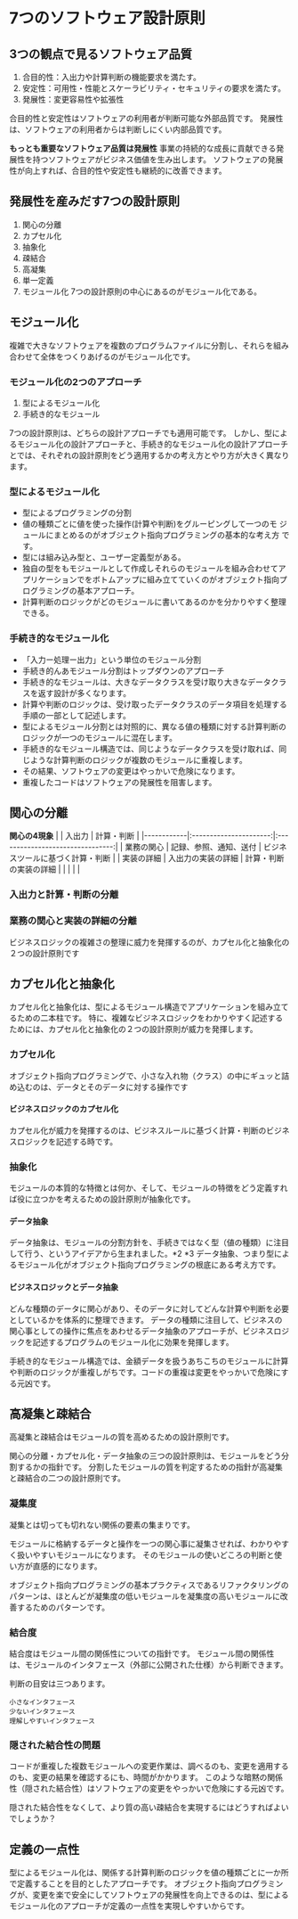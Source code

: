# 7つのソフトウェア設計原則

## 3つの観点で見るソフトウェア品質
1. 合目的性：入出力や計算判断の機能要求を満たす。
2. 安定性：可用性・性能とスケーラビリティ・セキュリティの要求を満たす。
3. 発展性：変更容易性や拡張性

合目的性と安定性はソフトウェアの利用者が判断可能な外部品質です。
発展性は、ソフトウェアの利用者からは判断しにくい内部品質です。

**もっとも重要なソフトウェア品質は発展性**
事業の持続的な成長に貢献できる発展性を持つソフトウェアがビジネス価値を生み出します。
ソフトウェアの発展性が向上すれば、合目的性や安定性も継続的に改善できます。

## 発展性を産みだす7つの設計原則
1. 関心の分離
2. カプセル化
3. 抽象化
4. 疎結合
5. 高凝集
6. 単一定義
7. モジュール化
7つの設計原則の中心にあるのがモジュール化である。

## モジュール化
複雑で大きなソフトウェアを複数のプログラムファイルに分割し、それらを組み合わせて全体をつくりあげるのがモジュール化です。

### モジュール化の2つのアプローチ
1. 型によるモジュール化
2. 手続き的なモジュール

7つの設計原則は、どちらの設計アプローチでも適用可能です。
しかし、型によるモジュール化の設計アプローチと、手続き的なモジュール化の設計アプローチとでは、それぞれの設計原則をどう適用するかの考え方とやり方が大きく異なります。

### 型によるモジュール化
- 型によるプログラミングの分割
- 値の種類ごとに値を使った操作(計算や判断)をグルーピングして一つのモ
  ジュールにまとめるのがオブジェクト指向プログラミングの基本的な考え方
  です。
- 型には組み込み型と、ユーザー定義型がある。
- 独自の型をもモジュールとして作成しそれらのモジュールを組み合わせてア
  プリケーションでをボトムアップに組み立てていくのがオブジェクト指向プ
  ログラミングの基本アプローチ。
- 計算判断のロジックがどのモジュールに書いてあるのかを分かりやすく整理
  できる。
  
### 手続き的なモジュール化
- 「入力ー処理ー出力」という単位のモジュール分割
- 手続き的んあモジュール分割はトップダウンのアプローチ
- 手続き的なモジュールは、大きなデータクラスを受け取り大きなデータクラ
スを返す設計が多くなります。
- 計算や判断のロジックは、受け取ったデータクラスのデータ項目を処理する
手順の一部として記述します。 
- 型によるモジュール分割とは対照的に、異なる値の種類に対する計算判断のロジックが一つのモジュールに混在します。
- 手続き的なモジュール構造では、同じようなデータクラスを受け取れば、同じような計算判断のロジックが複数のモジュールに重複します。
- その結果、ソフトウェアの変更はやっかいで危険になります。
- 重複したコードはソフトウェアの発展性を阻害します。

## 関心の分離
**関心の4現象**
|            | 入出力                 | 計算・判断                       |
|------------|:----------------------:|:--------------------------------:|
| 業務の関心 | 記録、参照、通知、送付 | ビジネスツールに基づく計算・判断 |
| 実装の詳細 | 入出力の実装の詳細     | 計算・判断の実装の詳細           |
|       |               |                       |

### 入出力と計算・判断の分離
### 業務の関心と実装の詳細の分離
ビジネスロジックの複雑さの整理に威力を発揮するのが、カプセル化と抽象化の２つの設計原則です

## カプセル化と抽象化
カプセル化と抽象化は、型によるモジュール構造でアプリケーションを組み立てるための二本柱です。
特に、複雑なビジネスロジックをわかりやすく記述するためには、カプセル化と抽象化の２つの設計原則が威力を発揮します。
### カプセル化
オブジェクト指向プログラミングで、小さな入れ物（クラス）の中にギュッと詰め込むのは、データとそのデータに対する操作です

#### ビジネスロジックのカプセル化
カプセル化が威力を発揮するのは、ビジネスルールに基づく計算・判断のビジネスロジックを記述する時です。　

### 抽象化
モジュールの本質的な特徴とは何か、そして、モジュールの特徴をどう定義すれば役に立つかを考えるための設計原則が抽象化です。

#### データ抽象
データ抽象は、モジュールの分割方針を、手続きではなく型（値の種類）に注目して行う、というアイデアから生まれました。*2 *3
データ抽象、つまり型によるモジュール化がオブジェクト指向プログラミングの根底にある考え方です。

#### ビジネスロジックとデータ抽象
どんな種類のデータに関心があり、そのデータに対してどんな計算や判断を必要としているかを体系的に整理できます。
データの種類に注目して、ビジネスの関心事としての操作に焦点をあわせるデータ抽象のアプローチが、ビジネスロジックを記述するプログラムのモジュール化に効果を発揮します。

手続き的なモジュール構造では、金額データを扱うあちこちのモジュールに計算や判断のロジックが重複しがちです。コードの重複は変更をやっかいで危険にする元凶です。

## 高凝集と疎結合
高凝集と疎結合はモジュールの質を高めるための設計原則です。

関心の分離・カプセル化・データ抽象の三つの設計原則は、モジュールをどう分割するかの指針です。
分割したモジュールの質を判定するための指針が高凝集と疎結合の二つの設計原則です。

### 凝集度
凝集とは切っても切れない関係の要素の集まりです。

モジュールに格納するデータと操作を一つの関心事に凝集させれば、わかりやすく扱いやすいモジュールになります。
そのモジュールの使いどころの判断と使い方が直感的になります。

オブジェクト指向プログラミングの基本プラクティスであるリファクタリングのパターンは、ほとんどが凝集度の低いモジュールを凝集度の高いモジュールに改善するためのパターンです。

### 結合度
結合度はモジュール間の関係性についての指針です。 モジュール間の関係性は、モジュールのインタフェース（外部に公開された仕様）から判断できます。

判断の目安は三つあります。

    小さなインタフェース
    少ないインタフェース
    理解しやすいインタフェース

### 隠された結合性の問題
コードが重複した複数モジュールへの変更作業は、調べるのも、変更を適用するのも、変更の結果を確認するにも、時間がかかります。
このような暗黙の関係性（隠された結合性）はソフトウェアの変更をやっかいで危険にする元凶です。

隠された結合性をなくして、より質の高い疎結合を実現するにはどうすればよいでしょうか？

## 定義の一点性
型によるモジュール化は、関係する計算判断のロジックを値の種類ごとに一か所で定義することを目的としたアプローチです。
オブジェクト指向プログラミングが、変更を楽で安全にしてソフトウェアの発展性を向上できるのは、型によるモジュール化のアプローチが定義の一点性を実現しやすいからです。
